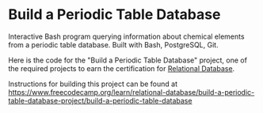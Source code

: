 # Build a Periodic Table Database

Interactive Bash program querying information about chemical elements from a periodic table database. Built with Bash, PostgreSQL, Git.

Here is the code for the "Build a Periodic Table Database" project, one of the required projects to earn the certification for [Relational Database](https://www.freecodecamp.org/learn/relational-database).

Instructions for building this project can be found at https://www.freecodecamp.org/learn/relational-database/build-a-periodic-table-database-project/build-a-periodic-table-database
